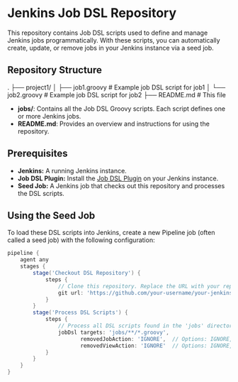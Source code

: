 # Jenkins Job DSL Repository

This repository contains Job DSL scripts used to define and manage Jenkins jobs programmatically. With these scripts, you can automatically create, update, or remove jobs in your Jenkins instance via a seed job.

## Repository Structure

.
├── project1/
│   ├── job1.groovy      # Example job DSL script for job1
│   └── job2.groovy      # Example job DSL script for job2
├── README.md            # This file

- **jobs/**: Contains all the Job DSL Groovy scripts. Each script defines one or more Jenkins jobs.
- **README.md**: Provides an overview and instructions for using the repository.

## Prerequisites

- **Jenkins:** A running Jenkins instance.
- **Job DSL Plugin:** Install the [Job DSL Plugin](https://plugins.jenkins.io/job-dsl/) on your Jenkins instance.
- **Seed Job:** A Jenkins job that checks out this repository and processes the DSL scripts.

## Using the Seed Job

To load these DSL scripts into Jenkins, create a new Pipeline job (often called a seed job) with the following configuration:

```groovy
pipeline {
    agent any
    stages {
        stage('Checkout DSL Repository') {
            steps {
                // Clone this repository. Replace the URL with your repository URL.
                git url: 'https://github.com/your-username/your-jenkins-jobs-repo.git'
            }
        }
        stage('Process DSL Scripts') {
            steps {
                // Process all DSL scripts found in the 'jobs' directory.
                jobDsl targets: 'jobs/**/*.groovy',
                       removedJobAction: 'IGNORE',  // Options: IGNORE, DELETE, or DISABLE
                       removedViewAction: 'IGNORE'  // Options: IGNORE, DELETE
            }
        }
    }
}
